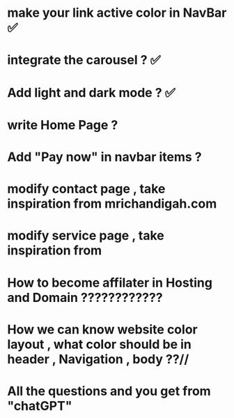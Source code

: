 # make your link active color in NavBar ✅

# integrate the carousel ? ✅

# Add light and dark mode ? ✅

# write Home Page ?

# Add "Pay now" in navbar items ?

# modify contact page , take inspiration from mrichandigah.com

# modify service page , take inspiration from

# How to become affilater in Hosting and Domain ????????????

# How we can know website color layout , what color should be in header , Navigation , body ??//

# All the questions and you get from "chatGPT"
